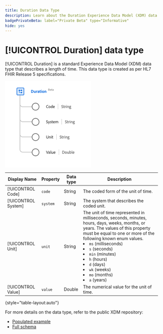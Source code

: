 ```yaml
---
title: Duration Data Type
description: Learn about the Duration Experience Data Model (XDM) data type.
badgePrivateBeta: label="Private Beta" type="Informative"
hide: yes
---
```

# [!UICONTROL Duration] data type

[!UICONTROL Duration] is a standard Experience Data Model (XDM) data type that describes a length of time. This data type is created as per HL7 FHIR Release 5 specifications.

![Duration data type structure](../../images/data-types/healthcare/duration.png)

| Display Name | Property | Data type | Description |
| --- | --- | --- | --- |
| [!UICONTROL Code] | `code` | String | The coded form of the unit of time. |
| [!UICONTROL System] |`system` | String | The system that describes the coded unit. |
| [!UICONTROL Unit] | `unit` | String | The unit of time represented in milliseconds, seconds, minutes, hours, days, weeks, months, or years. The values of this property must be equal to one or more of the following known enum values. <li> `ms` (milliseconds) </li> <li> `s` (seconds) </li> <li> `min` (minutes) </li> <li> `h` (hours) </li>  <li> `d` (days) </li> <li> `wk` (weeks) </li> <li> `mo` (months) </li> <li> `a` (years) </li> |
| [!UICONTROL Value] |`value` | Double | The numerical value for the unit of time. |

{style="table-layout:auto"}

For more details on the data type, refer to the public XDM repository:

* [Populated example](https://github.com/adobe/xdm/blob/master/extensions/industry/healthcare/fhir/datatypes/duration.example.1.json)
* [Full schema](https://github.com/adobe/xdm/blob/master/extensions/industry/healthcare/fhir/datatypes/duration.schema.json)
